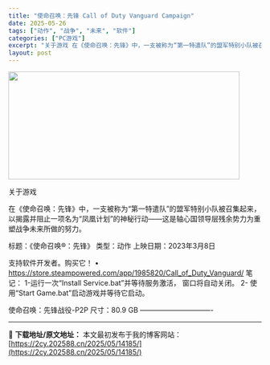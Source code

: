 ```yaml
---
title: "使命召唤：先锋 Call of Duty Vanguard Campaign"
date: 2025-05-26
tags: ["动作", "战争", "未来", "软件"]
categories: ["PC游戏"]
excerpt: "关于游戏 在《使命召唤：先锋》中，一支被称为“第一特遣队”的盟军特别小队被召集起来，以揭露并阻止一项名为“凤凰计划”的神秘行动——这是轴心国领导层残余势力为重塑战争未来所做的努力。 标题：《使命召唤®：先锋》 类型：动作 上映日期：2023年3月8日 支持软件开发者。购买它！ • https://s&hellip;"
layout: post
---
```


<img src="https://2cy.202588.cn/wp-content/uploads/2025/05/2025052601094591.webp" alt="" width="460" height="215" class="aligncenter size-full wp-image-14182" />

关于游戏

在《使命召唤：先锋》中，一支被称为“第一特遣队”的盟军特别小队被召集起来，以揭露并阻止一项名为“凤凰计划”的神秘行动——这是轴心国领导层残余势力为重塑战争未来所做的努力。

标题：《使命召唤®：先锋》
类型：动作
上映日期：2023年3月8日

支持软件开发者。购买它！
• https://store.steampowered.com/app/1985820/Call_of_Duty_Vanguard/
笔记：
1-运行一次“Install Service.bat”并等待服务激活，
窗口将自动关闭。
2- 使用“Start Game.bat”启动游戏并等待它启动。

使命召唤：先锋战役-P2P
尺寸：80.9 GB
——————————- 

---
📖 **下载地址/原文地址：** 本文最初发布于我的博客网站：[https://2cy.202588.cn/2025/05/14185/](https://2cy.202588.cn/2025/05/14185/)
